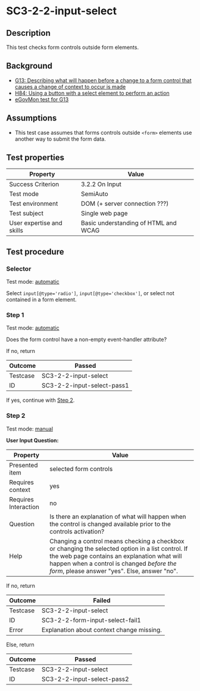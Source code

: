 # SC3-2-2-input-select

## Description

This test checks form controls outside form elements.

## Background

- [G13: Describing what will happen before a change to a form control that causes a change of context to occur is made](http://www.w3.org/TR/2014/NOTE-WCAG20-TECHS-20140916/G13)
- [H84: Using a button with a select element to perform an action](http://www.w3.org/TR/2014/NOTE-WCAG20-TECHS-20140916/H84)
- [eGovMon test for G13](http://wiki.egovmon.no/wiki/SC3.2.2#Element_input.5B.40type.3D.27radio.27.5D.2C_input.5B.40type.3D.27checkbox.27.5D.2C_or_select_not_contained_in_a_form_element)

## Assumptions

- This test case assumes that forms controls outside `<form>` elements use another way to submit the form data.

## Test properties

| Property          | Value
|-------------------|----
| Success Criterion | 3.2.2 On Input
| Test mode         | SemiAuto
| Test environment  | DOM (+ server connection ???)
| Test subject      | Single web page
| User expertise and skills | Basic understanding of HTML and WCAG

## Test procedure

### Selector

Test mode: [automatic][AUTO]

Select `input[@type='radio']`, `input[@type='checkbox']`, or select not contained in a form element.

### Step 1

Test mode: [automatic][AUTO]

Does the form control have a non-empty event-handler attribute?

If no, return

| Outcome  | Passed
|----------|-----
| Testcase | SC3-2-2-input-select
| ID       | SC3-2-2-input-select-pass1

If yes, continue with [Step 2](#step-2).

### Step 2

Test mode: [manual][MANUAL]

**User Input Question:**

| Property             | Value
|----------------------|---------
| Presented item       | selected form controls
| Requires context     | yes
| Requires Interaction | no
| Question             | Is there an explanation of what will happen when the control is changed available prior to the controls activation?
| Help                 | Changing a control means checking a checkbox or changing the selected option in a list control. If the web page contains an explanation what will happen when a control is changed *before the form*, please answer "yes". Else, answer "no".

If no, return

| Outcome  | Failed
|----------|-----
| Testcase | SC3-2-2-input-select
| ID       | SC3-2-2-form-input-select-fail1
| Error    | Explanation about context change missing.

Else, return

| Outcome  | Passed
|----------|-----
| Testcase | SC3-2-2-input-select
| ID       | SC3-2-2-input-select-pass2

[AUTO]: ../pages/test-modes.html#automatic
[MANUAL]: ../pages/test-modes.html#manual